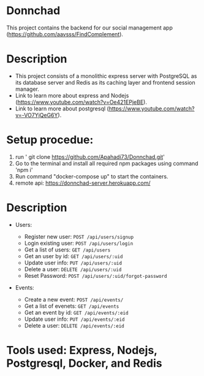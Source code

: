 # Donnchad

This project contains the backend for our social management app (https://github.com/aavsss/FindComplement).

# Description

- This project consists of a monolithic express server with PostgreSQL as its database server and Redis as its caching layer and frontend session manager.
- Link to learn more about express and Nodejs (https://www.youtube.com/watch?v=Oe421EPjeBE).
- Link to learn more about postgresql (https://www.youtube.com/watch?v=-VO7YjQeG6Y).

# Setup procedue:

1. run ' git clone https://github.com/Apahadi73/Donnchad.git'
2. Go to the terminal and install all required npm packages using command 'npm i'
3. Run command "docker-compose up" to start the containers.
4. remote api: https://donnchad-server.herokuapp.com/

# Description

- Users:

  - Register new user: `POST /api/users/signup`
  - Login existing user: `POST /api/users/login`
  - Get a list of users: `GET /api/users`
  - Get an user by id: `GET /api/users/:uid`
  - Update user info: `PUT /api/users/:uid`
  - Delete a user: `DELETE /api/users/:uid`
  - Reset Password: `POST /api/users/:uid/forgot-password`

- Events:

  - Create a new event: `POST /api/events/`
  - Get a list of evenets: `GET /api/events`
  - Get an event by id: `GET /api/events/:eid`
  - Update user info: `PUT /api/events/:eid`
  - Delete a user: `DELETE /api/events/:eid`

# Tools used: Express, Nodejs, Postgresql, Docker, and Redis
